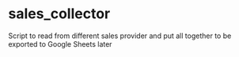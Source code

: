 # sales_collector
Script to read from different sales provider and put all together to be exported to Google Sheets later
